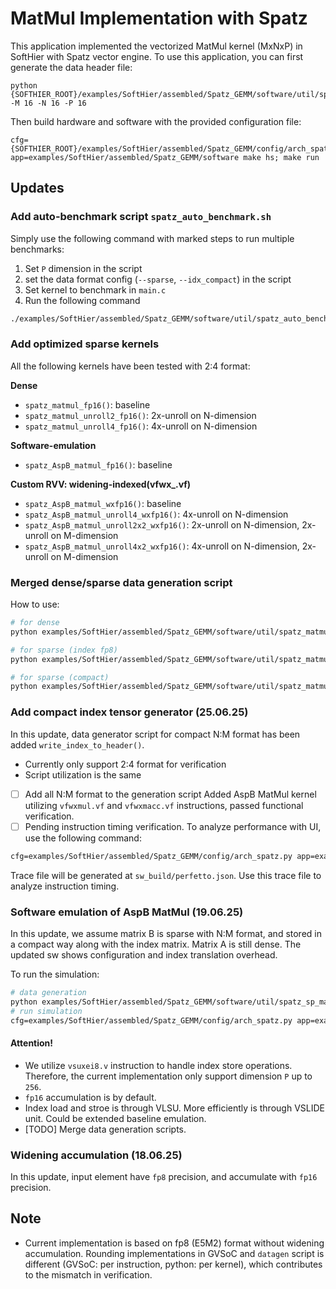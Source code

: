 # MatMul Implementation with Spatz 
This application implemented the vectorized MatMul kernel (MxNxP) in SoftHier with Spatz vector engine. To use this application, you can first generate the data header file:
```
python {SOFTHIER_ROOT}/examples/SoftHier/assembled/Spatz_GEMM/software/util/spatz_matmul_datagen.py -M 16 -N 16 -P 16
```
Then build hardware and software with the provided configuration file:
```
cfg={SOFTHIER_ROOT}/examples/SoftHier/assembled/Spatz_GEMM/config/arch_spatz.py app=examples/SoftHier/assembled/Spatz_GEMM/software make hs; make run
```

## Updates

### Add auto-benchmark script `spatz_auto_benchmark.sh`
Simply use the following command with marked steps to run multiple benchmarks:
1. Set `P` dimension in the script
2. set the data format config (`--sparse`, `--idx_compact`) in the script
3. Set kernel to benchmark in `main.c`
4. Run the following command
```tcl
./examples/SoftHier/assembled/Spatz_GEMM/software/util/spatz_auto_benchmark.sh > benchmark_output.txt
```

### Add optimized sparse kernels
All the following kernels have been tested with 2:4 format:

**Dense**
- `spatz_matmul_fp16()`: baseline
- `spatz_matmul_unroll2_fp16()`: 2x-unroll on N-dimension
- `spatz_matmul_unroll4_fp16()`: 4x-unroll on N-dimension

**Software-emulation**
- `spatz_AspB_matmul_fp16()`: baseline

**Custom RVV: widening-indexed(vfwx_.vf)**
- `spatz_AspB_matmul_wxfp16()`: baseline
- `spatz_AspB_matmul_unroll4_wxfp16()`: 4x-unroll on N-dimension
- `spatz_AspB_matmul_unroll2x2_wxfp16()`: 2x-unroll on N-dimension, 2x-unroll on M-dimension
- `spatz_AspB_matmul_unroll4x2_wxfp16()`: 4x-unroll on N-dimension, 2x-unroll on M-dimension

### Merged dense/sparse data generation script
How to use:
```tcl
# for dense 
python examples/SoftHier/assembled/Spatz_GEMM/software/util/spatz_matmul_datagen.py -M 32 -N 32 -P 32 -spN 2 -spM 4

# for sparse (index fp8)
python examples/SoftHier/assembled/Spatz_GEMM/software/util/spatz_matmul_datagen.py -M 32 -N 32 -P 32 -spN 2 -spM 4 --sparse

# for sparse (compact)
python examples/SoftHier/assembled/Spatz_GEMM/software/util/spatz_matmul_datagen.py -M 32 -N 32 -P 32 -spN 2 -spM 4 --sparse --idx_compact
```

### Add compact index tensor generator (25.06.25)
In this update, data generator script for compact N:M format has been added `write_index_to_header()`.
- Currently only support 2:4 format for verification
- Script utilization is the same
- [ ] Add all N:M format to the generation script
Added AspB MatMul kernel utilizing `vfwxmul.vf` and `vfwxmacc.vf` instructions, passed functional verification.
- [ ] Pending instruction timing verification.
To analyze performance with UI, use the following command:
```tcl
cfg=examples/SoftHier/assembled/Spatz_GEMM/config/arch_spatz.py app=examples/SoftHier/assembled/Spatz_GEMM/software make hs; make runv pfto
```
Trace file will be generated at `sw_build/perfetto.json`. Use this trace file to analyze instruction timing.

### Software emulation of AspB MatMul (19.06.25)
In this update, we assume matrix B is sparse with N:M format, and stored in a compact way along with the index matrix. Matrix A is still dense. The updated sw shows configuration and index translation overhead.

To run the simulation:
```tcl
# data generation
python examples/SoftHier/assembled/Spatz_GEMM/software/util/spatz_sp_matmul_datagen.py -M 16 -N 16 -P 16 -spN 2 -spM 4
# run simulation
cfg=examples/SoftHier/assembled/Spatz_GEMM/config/arch_spatz.py app=examples/SoftHier/assembled/Spatz_GEMM/software make hs; make run
```
#### Attention!
- We utilize `vsuxei8.v` instruction to handle index store operations. Therefore, the current implementation only support dimension `P` up to `256`. 
- `fp16` accumulation is by default.
- Index load and stroe is through VLSU. More efficiently is through VSLIDE unit. Could be extended baseline emulation.
- [TODO] Merge data generation scripts.


### Widening accumulation (18.06.25)
In this update, input element have `fp8` precision, and accumulate with `fp16` precision. 

## Note
- Current implementation is based on fp8 (E5M2) format without widening accumulation. Rounding implementations in GVSoC and `datagen` script is different (GVSoC: per instruction, python: per kernel), which contributes to the mismatch in verification.
